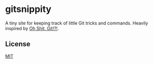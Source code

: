 # gitsnippity

A tiny site for keeping track of little Git tricks and commands. Heavily inspired by [Oh Shit, Git!?!](https://ohshitgit.com/).

## License

[MIT](LICENSE)
